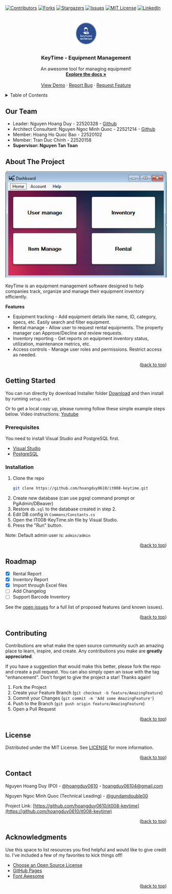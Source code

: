 <a name="readme-top"></a>
<!-- PROJECT SHIELDS -->
<!--
*** https://www.markdownguide.org/basic-syntax/#reference-style-links
-->
[![Contributors][contributors-shield]][contributors-url]
[![Forks][forks-shield]][forks-url]
[![Stargazers][stars-shield]][stars-url]
[![Issues][issues-shield]][issues-url]
[![MIT License][license-shield]][license-url]
[![LinkedIn][linkedin-shield]][linkedin-url]



<!-- PROJECT LOGO -->
<br />
<div align="center">
  <a href="https://github.com/hoangduy0610/it008-keytime">
    <img src="assets/logo.png" alt="Logo" width="80" height="80">
  </a>

  <h3 align="center">KeyTime - Equipment Management</h3>

  <p align="center">
    An awesome tool for managing equipment!
    <br />
    <a href="https://github.com/hoangduy0610/it008-keytime"><strong>Explore the docs »</strong></a>
    <br />
    <br />
    <a href="https://github.com/hoangduy0610/it008-keytime">View Demo</a>
    ·
    <a href="https://github.com/hoangduy0610/it008-keytime/issues">Report Bug</a>
    ·
    <a href="https://github.com/hoangduy0610/it008-keytime/issues">Request Feature</a>
  </p>
</div>



<!-- TABLE OF CONTENTS -->
<details>
  <summary>Table of Contents</summary>
  <ol>
    <li>
      <a href="#our-team">Our Team</a>
    </li>
    <li>
      <a href="#about-the-project">About The Project</a>
    </li>
    <li>
      <a href="#getting-started">Getting Started</a>
      <ul>
        <li><a href="#prerequisites">Prerequisites</a></li>
        <li><a href="#installation">Installation</a></li>
      </ul>
    </li>
    <li><a href="#roadmap">Roadmap</a></li>
    <li><a href="#contributing">Contributing</a></li>
    <li><a href="#license">License</a></li>
    <li><a href="#contact">Contact</a></li>
    <li><a href="#acknowledgments">Acknowledgments</a></li>
  </ol>
</details>

## Our Team
- Leader: Nguyen Hoang Duy - 22520328 - [Github](https://github.com/hoangduy0610)
- Architect Consultant: Nguyen Ngoc Minh Quoc - 22521214 - [Github](https://github.com/gundamdouble00)
- Member: Hoang Ho Quoc Bao - 22520102
- Member: Tran Duc Chinh - 22520158
- **Supervisor: Nguyen Tan Toan**

<!-- ABOUT THE PROJECT -->
## About The Project

[![Product Name Screen Shot][product-screenshot]](https://github.com/hoangduy0610/it008-keytime)

KeyTime is an equipment management software designed to help companies track, organize and manage their equipment inventory efficiently.

**Features**

- Equipment tracking - Add equipment details like name, ID, category, specs, etc. Easily search and filter equipment.
- Rental manage - Allow user to request rental equipments. The property manager can Approve/Decline and review requests.
- Inventory reporting - Get reports on equipment inventory status, utilization, maintenance metrics, etc.
- Access controls - Manage user roles and permissions. Restrict access as needed.

<p align="right">(<a href="#readme-top">back to top</a>)</p>


<!-- GETTING STARTED -->
## Getting Started

You can run directly by download Installer folder [Download](https://drive.google.com/drive/u/0/folders/1MANHbuTq0yITHgIInUptsoruKx4zLDJw) and then install by running `setup.ext`

Or to get a local copy up, please running follow these simple example steps below.
Video instructions: [Youtube](https://youtu.be/F4ojfJApslM)

### Prerequisites

You need to install Visual Studio and PostgreSQL first.

* [Visual Studio](https://visualstudio.microsoft.com/)
* [PostgreSQL](https://www.postgresql.org/)

### Installation

1. Clone the repo
   ```sh
   git clone https://github.com/hoangduy0610/it008-keytime.git
   ```
2. Create new database (can use pgsql command prompt or PgAdmin/DBeaver)
3. Restore `db.sql` to the database created in step 2.
4. Edit DB config in `Commons/Constants.cs`
5. Open the IT008-KeyTime.sln file by Visual Studio.
6. Press the "Run" button.

Note: Default admin user is: `admin/admin`

<p align="right">(<a href="#readme-top">back to top</a>)</p>

<!-- ROADMAP -->
## Roadmap

- [x] Rental Report
- [x] Inventory Report
- [x] Import through Excel files
- [ ] Add Changelog
- [ ] Support Barcode Inventory

See the [open issues](https://github.com/hoangduy0610/it008-keytime/issues) for a full list of proposed features (and known issues).

<p align="right">(<a href="#readme-top">back to top</a>)</p>



<!-- CONTRIBUTING -->
## Contributing

Contributions are what make the open source community such an amazing place to learn, inspire, and create. Any contributions you make are **greatly appreciated**.

If you have a suggestion that would make this better, please fork the repo and create a pull request. You can also simply open an issue with the tag "enhancement".
Don't forget to give the project a star! Thanks again!

1. Fork the Project
2. Create your Feature Branch (`git checkout -b feature/AmazingFeature`)
3. Commit your Changes (`git commit -m 'Add some AmazingFeature'`)
4. Push to the Branch (`git push origin feature/AmazingFeature`)
5. Open a Pull Request

<p align="right">(<a href="#readme-top">back to top</a>)</p>



<!-- LICENSE -->
## License

Distributed under the MIT License. See [LICENSE](LICENSE) for more information.

<p align="right">(<a href="#readme-top">back to top</a>)</p>



<!-- CONTACT -->
## Contact

Nguyen Hoang Duy (PO) - [@hoangduy0610](https://github.com/hoangduy0610) - hoangduy06104@gmail.com

Nguyen Ngoc Minh Quoc (Technical Leading) - [@gundamdouble00](https://github.com/gundamdouble00)

Project Link: [https://github.com/hoangduy0610/it008-keytime](https://github.com/hoangduy0610/it008-keytime)

<p align="right">(<a href="#readme-top">back to top</a>)</p>



<!-- ACKNOWLEDGMENTS -->
## Acknowledgments

Use this space to list resources you find helpful and would like to give credit to. I've included a few of my favorites to kick things off!

* [Choose an Open Source License](https://choosealicense.com)
* [GitHub Pages](https://pages.github.com)
* [Font Awesome](https://fontawesome.com)

<p align="right">(<a href="#readme-top">back to top</a>)</p>



<!-- MARKDOWN LINKS & IMAGES -->
<!-- https://www.markdownguide.org/basic-syntax/#reference-style-links -->
[contributors-shield]: https://img.shields.io/github/contributors/hoangduy0610/it008-keytime.svg?style=for-the-badge
[contributors-url]: https://github.com/hoangduy0610/it008-keytime/graphs/contributors
[forks-shield]: https://img.shields.io/github/forks/hoangduy0610/it008-keytime.svg?style=for-the-badge
[forks-url]: https://github.com/hoangduy0610/it008-keytime/network/members
[stars-shield]: https://img.shields.io/github/stars/hoangduy0610/it008-keytime.svg?style=for-the-badge
[stars-url]: https://github.com/hoangduy0610/it008-keytime/stargazers
[issues-shield]: https://img.shields.io/github/issues/hoangduy0610/it008-keytime.svg?style=for-the-badge
[issues-url]: https://github.com/hoangduy0610/it008-keytime/issues
[license-shield]: https://img.shields.io/github/license/hoangduy0610/it008-keytime.svg?style=for-the-badge
[license-url]: https://github.com/hoangduy0610/it008-keytime/blob/master/LICENSE
[linkedin-shield]: https://img.shields.io/badge/-LinkedIn-black.svg?style=for-the-badge&logo=linkedin&colorB=555
[linkedin-url]: https://linkedin.com/in/hoangduy06104
[product-screenshot]: assets/screenshot.png